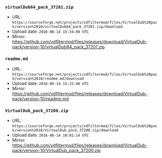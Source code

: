 ### `virtualDub64_pack_37201.zip`

- URL: `https://sourceforge.net/projects/vdfiltermod/files/VirtualDub%20pack/version%2010/virtualDub64_pack_37201.zip/download`
- Upload date: `2016-06-14 15:34:08 UTC`
- Mirror: https://github.com/vdfiltermod/files/releases/download/VirtualDub-pack/version-10/virtualDub64_pack_37201.zip


### `readme.md`

- URL: `https://sourceforge.net/projects/vdfiltermod/files/VirtualDub%20pack/version%2010/readme.md/download`
- Upload date: `2016-06-14 15:32:46 UTC`
- Mirror: https://github.com/vdfiltermod/files/releases/download/VirtualDub-pack/version-10/readme.md


### `VirtualDub_pack_37200.zip`

- URL: `https://sourceforge.net/projects/vdfiltermod/files/VirtualDub%20pack/version%2010/VirtualDub_pack_37200.zip/download`
- Upload date: `2016-06-14 10:01:14 UTC`
- Mirror: https://github.com/vdfiltermod/files/releases/download/VirtualDub-pack/version-10/VirtualDub_pack_37200.zip
